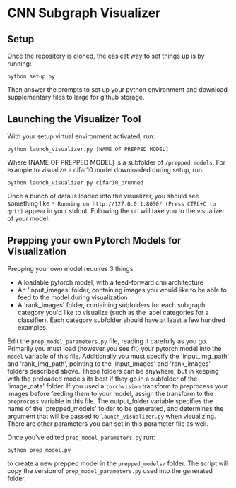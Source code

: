 # CNN Subgraph Visualizer

## Setup

Once the repository is cloned, the easiest way to set things up is by running:

`python setup.py`

Then answer the prompts to set up your python environment and download supplementary files to large for github storage.

## Launching the Visualizer Tool 
With your setup virtual environment activated, run:

`python launch_visualizer.py [NAME OF PREPPED MODEL]`

Where [NAME OF PREPPED MODEL] is a subfolder of `/prepped models`. For example to visualize a cifar10 model downloaded during setup, run:

`python launch_visualizer.py cifar10_prunned`

Once a bunch of data is loaded into the visualizer, you should see something like `* Running on http://127.0.0.1:8050/ (Press CTRL+C to quit)` appear in your stdout. Following the url will take you to the visualizer of your model.

## Prepping your own Pytorch Models for Visualization

Prepping your own model requires 3 things:
  * A loadable pytorch model, with a feed-forward cnn architecture
  * An 'input_images' folder, containing images you would like to be able to feed to the model during visualization
  * A 'rank_images' folder, containing subfolders for each subgraph category you'd like to visualize (such as the label categories for a classifier). Each category subfolder should have at least a few hundred examples.
  
Edit the `prep_model_parameters.py` file, reading it carefully as you go. Primarily you must load (however you see fit) your pytorch model into the `model` variable of this file. 
Additionally you must specify the 'input_img_path' and 'rank_img_path', pointing to the 'input_images' and 'rank_images' folders described above. These folders can be anywhere, but in keeping with the preloaded models its best if they go in a subfolder of the 'image_data' folder. If you used a `torchvision` transform to preprocess your images before feeding them to your model, assign the transform to the `preprocess` variable in this file. The output_folder variable specifies the name of the 'prepped_models' folder to be generated, and determines the argument that will be passed to `launch_visualizer.py` when visualizing. There are other parameters you can set in this parameter file as well.

Once you've edited `prep_model_parameters.py` run:

`python prep_model.py`

to create a new prepped model in the `prepped_models/` folder. The script will copy the version of `prep_model_parameters.py` used into the generated folder.
